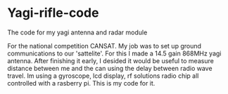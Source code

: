 # Yagi-rifle-code
The code for my yagi antenna and radar module

For the national competition CANSAT. My job was to set up ground communications to our 'sattelite'. For this I made a 14.5 gain 868MHz yagi antenna. After finishing it early, I desided it would be useful to measure distance between me and the can using the delay between radio wave travel. 
Im using a gyroscope, lcd display, rf solutions radio chip all controlled with a rasberry pi. This is my code for it.
